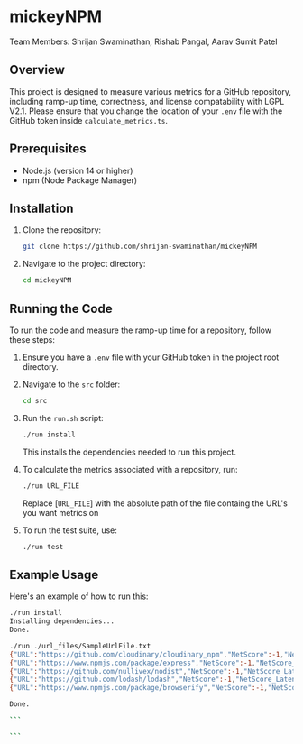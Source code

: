 # mickeyNPM

Team Members: Shrijan Swaminathan, Rishab Pangal, Aarav Sumit Patel

## Overview

This project is designed to measure various metrics for a GitHub repository, including ramp-up time, correctness, and license compatability with
LGPL V2.1. Please ensure that you change the location of your `.env` file with the GitHub token inside `calculate_metrics.ts`.

## Prerequisites

- Node.js (version 14 or higher)
- npm (Node Package Manager)

## Installation

1. Clone the repository:

   ```sh
   git clone https://github.com/shrijan-swaminathan/mickeyNPM
   ```

2. Navigate to the project directory:

   ```sh
   cd mickeyNPM
   ```

## Running the Code

To run the code and measure the ramp-up time for a repository, follow these steps:

1. Ensure you have a `.env` file with your GitHub token in the project root directory.

2. Navigate to the `src` folder:

   ```sh
   cd src
   ```

3. Run the `run.sh` script:

   ```sh
   ./run install
   ```

   This installs the dependencies needed to run this project.

4. To calculate the metrics associated with a repository, run:

   ```sh
   ./run URL_FILE
   ```

   Replace [`URL_FILE`] with the absolute path of the file containg the URL's you
   want metrics on

5. To run the test suite, use:

   ```sh
   ./run test
   ```

## Example Usage

Here's an example of how to run this:

````sh
./run install
Installing dependencies...
Done.

./run ./url_files/SampleUrlFile.txt
{"URL":"https://github.com/cloudinary/cloudinary_npm","NetScore":-1,"NetScore_Latency":-1,"RampUp":-1,"RampUp_Latency":-1,"Correctness":0.675,"Correctness_Latency":0.633,"BusFactor":-1,"BusFactor_Latency":-1,"ResponsiveMaintainer":0.3,"ResponsiveMaintainer_Latency":0.412,"License":1,"License_Latency":0.414}
{"URL":"https://www.npmjs.com/package/express","NetScore":-1,"NetScore_Latency":-1,"RampUp":-1,"RampUp_Latency":-1,"Correctness":0.894,"Correctness_Latency":0.372,"BusFactor":-1,"BusFactor_Latency":-1,"ResponsiveMaintainer":0.3,"ResponsiveMaintainer_Latency":0.473,"License":1,"License_Latency":0.199}
{"URL":"https://github.com/nullivex/nodist","NetScore":-1,"NetScore_Latency":-1,"RampUp":-1,"RampUp_Latency":-1,"Correctness":0.569,"Correctness_Latency":0.458,"BusFactor":-1,"BusFactor_Latency":-1,"ResponsiveMaintainer":0.3,"ResponsiveMaintainer_Latency":0.509,"License":1,"License_Latency":0.176}
{"URL":"https://github.com/lodash/lodash","NetScore":-1,"NetScore_Latency":-1,"RampUp":-1,"RampUp_Latency":-1,"Correctness":0.345,"Correctness_Latency":0.246,"BusFactor":-1,"BusFactor_Latency":-1,"ResponsiveMaintainer":0.7,"ResponsiveMaintainer_Latency":0.51,"License":1,"License_Latency":0.244}
{"URL":"https://www.npmjs.com/package/browserify","NetScore":-1,"NetScore_Latency":-1,"RampUp":-1,"RampUp_Latency":-1,"Correctness":0.349,"Correctness_Latency":0.473,"BusFactor":-1,"BusFactor_Latency":-1,"ResponsiveMaintainer":0.3,"ResponsiveMaintainer_Latency":0.578,"License":1,"License_Latency":0.165}

Done.

```

```
````
